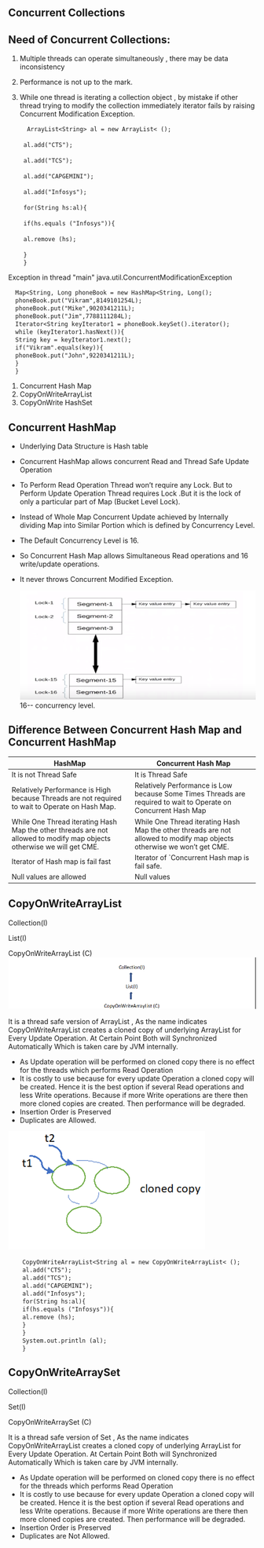 ## Concurrent Collections

## Need of Concurrent Collections:

1. Multiple threads can operate simultaneously , there may be data inconsistency
2. Performance is not up to the mark.
3. While one thread is iterating a collection object , by mistake if other thread trying to modify the collection immediately iterator fails by raising Concurrent Modification Exception.

        
         ArrayList<String> al = new ArrayList< ();

        al.add("CTS");

        al.add("TCS");

        al.add("CAPGEMINI");

        al.add("Infosys");

        for(String hs:al){

        if(hs.equals ("Infosys")){
 
        al.remove (hs);

        }
        }

Exception in thread "main" java.util.ConcurrentModificationException

      Map<String, Long phoneBook = new HashMap<String, Long();
      phoneBook.put("Vikram",8149101254L);
      phoneBook.put("Mike",9020341211L);
      phoneBook.put("Jim",7788111284L);
      Iterator<String keyIterator1 = phoneBook.keySet().iterator();
      while (keyIterator1.hasNext()){
      String key = keyIterator1.next();
      if("Vikram".equals(key)){
      phoneBook.put("John",9220341211L);
      }
      }

1. Concurrent Hash Map
2. CopyOnWriteArrayList
3. CopyOnWrite HashSet

## Concurrent HashMap

- Underlying Data Structure is Hash table
- Concurrent HashMap allows concurrent Read and Thread Safe Update Operation
- To Perform Read Operation Thread won’t require any Lock. But to Perform Update Operation Thread requires Lock .But it is the lock of only a particular part of Map (Bucket Level Lock).
- Instead of Whole Map Concurrent Update achieved by Internally dividing Map into Similar Portion which is defined by Concurrency Level.
- The Default Concurrency Level is 16.
- So Concurrent Hash Map allows Simultaneous Read operations and 16 write/update operations.
- It never throws Concurrent Modified Exception.

  ![Image-Concurrent-Hashmap.png](Image-Concurrent-Hashmap.png)
  16-- concurrency level.

## Difference Between Concurrent Hash Map and Concurrent HashMap

| HashMap | Concurrent Hash Map |
| --- | --- |
| It is not Thread Safe | It is Thread Safe |
| Relatively Performance is High because Threads are not required to wait to Operate on Hash Map. | Relatively Performance is Low because Some Times Threads are required to wait to Operate on Concurrent Hash Map |
| While One Thread iterating Hash Map the other threads are not allowed to modify map objects otherwise we will get CME. | While One Thread iterating Hash Map the other threads are not allowed to modify map objects otherwise we won’t get CME. |
| Iterator of Hash map is fail fast | Iterator of `Concurrent Hash map is fail safe. |
| Null values are allowed | Null values |

## CopyOnWriteArrayList

Collection(I)

List(I)

CopyOnWriteArrayList (C)
![img_18.png](img_18.png)

It is a thread safe version of ArrayList , As the name indicates CopyOnWriteArrayList creates a cloned copy of underlying ArrayList for Every Update Operation. At Certain Point Both will Synchronized Automatically Which is taken care by JVM internally.

- As Update operation will be performed on cloned copy there is no effect for the threads which performs Read Operation
- It is costly to use because for every update Operation a cloned copy will be created. Hence it is the best option if several Read operations and less Write operations. Because if more Write operations are there then more cloned copies are created. Then performance will be degraded.
- Insertion Order is Preserved
- Duplicates are Allowed.

![img_19.png](img_19.png)

        CopyOnWriteArrayList<String al = new CopyOnWriteArrayList< ();
        al.add("CTS");
        al.add("TCS");
        al.add("CAPGEMINI");
        al.add("Infosys");
        for(String hs:al){
        if(hs.equals ("Infosys")){
        al.remove (hs);
        }
        }
        System.out.println (al);   
        }

## CopyOnWriteArraySet


Collection(I)

Set(I)

CopyOnWriteArraySet (C)

It is a thread safe version of Set , As the name indicates CopyOnWriteArrayList creates a cloned copy of underlying ArrayList for Every Update Operation. At Certain Point Both will Synchronized Automatically Which is taken care by JVM internally.

- As Update operation will be performed on cloned copy there is no effect for the threads which performs Read Operation
- It is costly to use because for every update Operation a cloned copy will be created. Hence it is the best option if several Read operations and less Write operations. Because if more Write operations are there then more cloned copies are created. Then performance will be degraded.
- Insertion Order is Preserved
- Duplicates are Not Allowed.
